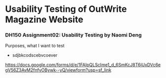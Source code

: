 # Usability Testing of OutWrite Magazine Website

### DH150 Assignment02: Usability Testing by Naomi Deng

Purposes, what I want to test

- sdjbkcodscebvcoever

https://docs.google.com/forms/d/e/1FAIpQLScIme1_d_6SmKcJ8T6jUxDVc6egV56Z3AvM2fnfyOBywk--yQ/viewform?usp=sf_link

